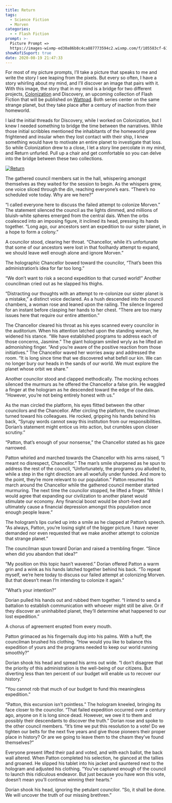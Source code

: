 ```yaml
---
title: Return
tags:
  - Science Fiction
  - Morven
categories:
  - - Flash Fiction
prompt: >-
  Picture Prompt =>
  https://images-wixmp-ed30a86b8c4ca887773594c2.wixmp.com/f/105583cf-61e4-4514-8937-325568f6b6ed/d2yfpd5-bf00ffcb-0692-4cb4-bd57-b5c4c9edc80c.jpg?token=eyJ0eXAiOiJKV1QiLCJhbGciOiJIUzI1NiJ9.eyJzdWIiOiJ1cm46YXBwOiIsImlzcyI6InVybjphcHA6Iiwib2JqIjpbW3sicGF0aCI6IlwvZlwvMTA1NTgzY2YtNjFlNC00NTE0LTg5MzctMzI1NTY4ZjZiNmVkXC9kMnlmcGQ1LWJmMDBmZmNiLTA2OTItNGNiNC1iZDU3LWI1YzRjOWVkYzgwYy5qcGcifV1dLCJhdWQiOlsidXJuOnNlcnZpY2U6ZmlsZS5kb3dubG9hZCJdfQ.uujNxGQsNhrKG_Uo8mn_EmXsXo2AaTnCNUjojxyhYZ0
showKofiSuport: true
date: 2020-08-19 21:47:33
---
```


For most of my picture prompts, I’ll take a picture that speaks to me and write the story I see leaping from the pixels. But every so often, I have a story whirling about my mind, and I’ll discover an image that pairs with it. With this image, the story that in my mind is a bridge for two different projects, [Colonization](https://www.wattpad.com/story/194933430-colonization) and Discovery, an upcoming collection of Flash Fiction that will be published on [Wattpad](https://www.wattpad.com/user/StevenMeehan). Both series center on the same strange planet, but they take place after a century of inaction from their homeworld.<!-- more -->

I laid the initial threads for Discovery, while I worked on Colonization, but I knew I needed something to bridge the time between the narratives. While those initial scribbles mentioned the inhabitants of the homeworld grew frightened and insular when they lost contact with their ship, I knew something would have to motivate an entire planet to investigate that loss. So while Colonization drew to a close, I let a story line percolate in my mind, and Return unfurled. Pull up a chair and get comfortable so you can delve into the bridge between these two collections.

<div class="center">

[![Return](https://images-wixmp-ed30a86b8c4ca887773594c2.wixmp.com/f/105583cf-61e4-4514-8937-325568f6b6ed/d2yfpd5-bf00ffcb-0692-4cb4-bd57-b5c4c9edc80c.jpg?token=eyJ0eXAiOiJKV1QiLCJhbGciOiJIUzI1NiJ9.eyJzdWIiOiJ1cm46YXBwOiIsImlzcyI6InVybjphcHA6Iiwib2JqIjpbW3sicGF0aCI6IlwvZlwvMTA1NTgzY2YtNjFlNC00NTE0LTg5MzctMzI1NTY4ZjZiNmVkXC9kMnlmcGQ1LWJmMDBmZmNiLTA2OTItNGNiNC1iZDU3LWI1YzRjOWVkYzgwYy5qcGcifV1dLCJhdWQiOlsidXJuOnNlcnZpY2U6ZmlsZS5kb3dubG9hZCJdfQ.uujNxGQsNhrKG_Uo8mn_EmXsXo2AaTnCNUjojxyhYZ0 "Council Chamber by JackEavesArt")](https://www.deviantart.com/jackeavesart/art/Council-Chamber-178772009)

</div>

The gathered council members sat in the hall, whispering amongst themselves as they waited for the session to begin. As the whispers grew, one voice sliced through the din, reaching everyone’s ears. “There’s no scheduled vote today. Why are we here?”

“I called everyone here to discuss the failed attempt to colonize Morven.” The statement silenced the council as the lights dimmed, and millions of bluish-white spheres emerged from the central dais. When the orbs coalesced into an imposing figure, it inclined its head, pressing its hands together. “Long ago, our ancestors sent an expedition to our sister planet, in a hope to form a colony.”

A councilor stood, clearing her throat. “Chancellor, while it’s unfortunate that some of our ancestors were lost in that foolhardy attempt to expand, we should leave well enough alone and ignore Morven.”

The holographic Chancellor bowed toward the councilor, “That’s been this administration’s idea for far too long.”

“We don’t want to risk a second expedition to that cursed world!” Another councilman cried out as he slapped his thighs.

“Distracting our thoughts with an attempt to re-colonize our sister planet is a mistake,” a distinct voice declared. As a hush descended into the council chambers, a woman rose and leaned upon the railing. The silence lingered for an instant before clasping her hands to her chest. “There are too many issues here that require our entire attention.”

The Chancellor cleared his throat as his eyes scanned every councilor in the auditorium. When his attention latched upon the standing woman, he widened his stance. “We have established programs to address each of those concerns, Jasmine.” The giant hologram smiled wryly as he lifted an admonishing finger. “And you’re aware of the positive reaction from those initiatives.” The Chancellor waved her worries away and addressed the room. “It is long since time that we discovered what befell our kin. We can no longer bury our heads in the sands of our world. We must explore the planet whose orbit we share.”

Another councilor stood and clapped methodically. The mocking echoes silenced the murmurs as he offered the Chancellor a false grin. He waggled a finger at the hologram as he descended toward the edge of the dais. “However, you’re not being entirely honest with us.”

As the man circled the platform, his eyes flitted between the other councilors and the Chancellor. After circling the platform, the councilman turned toward his colleagues. He rocked, gripping his hands behind his back, “Syrupy words cannot sway this institution from our responsibilities. Dorian’s statement might entice us into action, but crumbles upon closer scrutiny.”

“Patton, that’s enough of your nonsense,” the Chancellor stated as his gaze narrowed.

Patton whirled and marched towards the Chancellor with his arms raised, “I meant no disrespect, Chancellor.” The man’s smile sharpened as he spun to address the rest of the council, “Unfortunately, the programs you alluded to, while a step in the right direction are all woefully under funded. And more to the point, they’re more relevant to our population.” Patton resumed his march around the Chancellor while the gathered council member started murmuring. The next time the councilor stopped, he lifted a finger. “While I would agree that expanding our civilization to another planet would stimulate our economy. Any financial boost would be short-lived and ultimately cause a financial depression amongst this population once enough people leave.”

The hologram’s lips curled up into a smile as he clapped at Patton’s speech. “As always, Patton, you’re losing sight of the bigger picture. I have never demanded nor even requested that we make another attempt to colonize that strange planet.”

The councilman spun toward Dorian and raised a trembling finger. “Since when did you abandon that idea?”

“My position on this topic hasn’t wavered.” Dorian offered Patton a warm grin and a wink as his hands latched together behind his back. “To repeat myself, we’re here today to discuss our failed attempt at colonizing Morven. But that doesn’t mean I’m intending to colonize it again.”

“What’s your intention?”

Dorian pulled his hands out and rubbed them together. “I intend to send a battalion to establish communication with whoever might still be alive. Or if they discover an uninhabited planet, they’ll determine what happened to our lost expedition.”

A chorus of agreement erupted from every mouth.

Patton grimaced as his fingernails dug into his palms. With a huff, the councilman brushed his clothing. “How would you like to balance this expedition of yours and the programs needed to keep our world running smoothly?”

Dorian shook his head and spread his arms out wide. “I don’t disagree that the priority of this administration is the well-being of our citizens. But diverting less than ten percent of our budget will enable us to recover our history.”

“You cannot rob that much of our budget to fund this meaningless expedition.”

“Patton, this excursion isn’t pointless.” The hologram kneeled, bringing its face closer to the councilor. “That failed expedition occurred over a century ago, anyone on it is long since dead. However, we owe it to them and possibly their descendants to discover the truth.” Dorian rose and spoke to the other council members. “It’s time we put this resolution to a vote! Do we tighten our belts for the next five years and give those pioneers their proper place in history? Or are we going to leave them to the chasm they’ve found themselves?”

Everyone present lifted their pad and voted, and with each ballot, the back wall altered. When Patton completed his selection, he glanced at the tallies and groaned. He slipped his tablet into his jacket and sauntered next to the hologram and adjusted his clothing. “You’ve captured enough of the council to launch this ridiculous endeavor. But just because you have won this vote, doesn’t mean you’ll continue winning their hearts.”

Dorian shook his head, ignoring the petulant councilor. “So, it shall be done. We will uncover the truth of our missing brethren.”